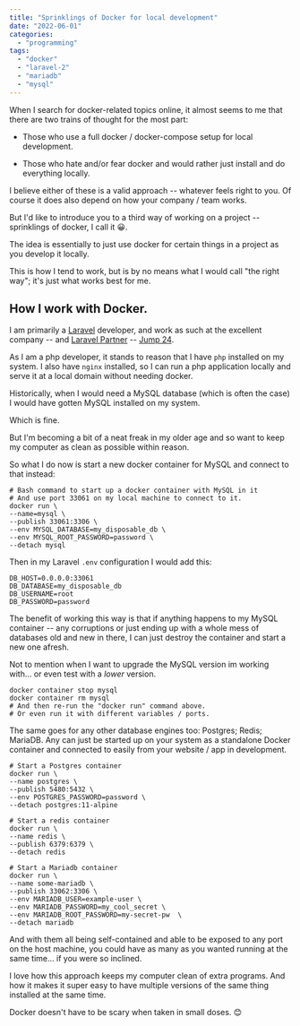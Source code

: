 ```yaml
---
title: "Sprinklings of Docker for local development"
date: "2022-06-01"
categories: 
  - "programming"
tags: 
  - "docker"
  - "laravel-2"
  - "mariadb"
  - "mysql"
---
```


When I search for docker-related topics online, it almost seems to me that there are two trains of thought for the most part:

- Those who use a full docker / docker-compose setup for local development.

- Those who hate and/or fear docker and would rather just install and do everything locally.

I believe either of these is a valid approach -- whatever feels right to you. Of course it does also depend on how your company / team works.

But I'd like to introduce you to a third way of working on a project -- sprinklings of docker, I call it 😀.

The idea is essentially to just use docker for certain things in a project as you develop it locally.

This is how I tend to work, but is by no means what I would call "the right way"; it's just what works best for me.

## How I work with Docker.

I am primarily a [Laravel](https://laravel.com/) developer, and work as such at the excellent company -- and [Laravel Partner](https://partners.laravel.com/partners/jump24) -- [Jump 24](https://jump24.co.uk/).

As I am a php developer, it stands to reason that I have `php` installed on my system. I also have `nginx` installed, so I can run a php application locally and serve it at a local domain without needing docker.

Historically, when I would need a MySQL database (which is often the case) I would have gotten MySQL installed on my system.

Which is fine.

But I'm becoming a bit of a neat freak in my older age and so want to keep my computer as clean as possible within reason.

So what I do now is start a new docker container for MySQL and connect to that instead:

```
# Bash command to start up a docker container with MySQL in it
# And use port 33061 on my local machine to connect to it.
docker run \
--name=mysql \
--publish 33061:3306 \
--env MYSQL_DATABASE=my_disposable_db \
--env MYSQL_ROOT_PASSWORD=password \
--detach mysql
```

Then in my Laravel `.env` configuration I would add this:

```
DB_HOST=0.0.0.0:33061
DB_DATABASE=my_disposable_db
DB_USERNAME=root
DB_PASSWORD=password
```

The benefit of working this way is that if anything happens to my MySQL container -- any corruptions or just ending up with a whole mess of databases old and new in there, I can just destroy the container and start a new one afresh.

Not to mention when I want to upgrade the MySQL version im working with... or even test with a _lower_ version.

```
docker container stop mysql
docker container rm mysql
# And then re-run the "docker run" command above.
# Or even run it with different variables / ports.
```

The same goes for any other database engines too: Postgres; Redis; MariaDB. Any can just be started up on your system as a standalone Docker container and connected to easily from your website / app in development.

```
# Start a Postgres container
docker run \
--name postgres \
--publish 5480:5432 \
--env POSTGRES_PASSWORD=password \
--detach postgres:11-alpine

# Start a redis container
docker run \
--name redis \
--publish 6379:6379 \
--detach redis

# Start a Mariadb container
docker run \
--name some-mariadb \
--publish 33062:3306 \
--env MARIADB_USER=example-user \
--env MARIADB_PASSWORD=my_cool_secret \
--env MARIADB_ROOT_PASSWORD=my-secret-pw  \
--detach mariadb
```

And with them all being self-contained and able to be exposed to any port on the host machine, you could have as many as you wanted running at the same time... if you were so inclined.

I love how this approach keeps my computer clean of extra programs. And how it makes it super easy to have multiple versions of the same thing installed at the same time.

Docker doesn't have to be scary when taken in small doses. 😊
